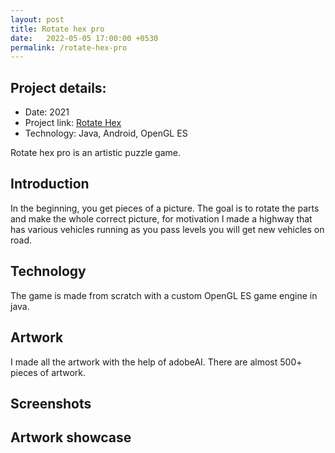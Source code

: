 ```yaml
---
layout: post
title: Rotate hex pro
date:   2022-05-05 17:00:00 +0530
permalink: /rotate-hex-pro
---
```



## Project details:
- Date: 2021
- Project link: [Rotate Hex](https://play.google.com/store/apps/details?id=com.triplethree.hexcolorpuzzle&hl=en&gl=US)
- Technology: Java, Android, OpenGL ES


Rotate hex pro is an artistic puzzle game.


## Introduction

In the beginning, you get pieces of a picture. The goal is to rotate the parts and make the whole correct picture, for motivation I made a highway that has various vehicles running as  you pass levels you will get new vehicles on road.


## Technology

The game is made from scratch with a custom OpenGL ES game engine in java.

## Artwork

I made all the artwork with the help of adobeAI. There are almost 500+ pieces of artwork.

## Screenshots


## Artwork showcase